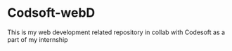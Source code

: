 # Codsoft-webD
This is  my web development related repository in collab with Codesoft as a part of my internship
